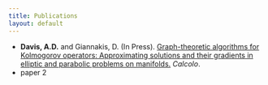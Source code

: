 ```yaml
---
title: Publications
layout: default
---
```


- **Davis, A.D.** and Giannakis, D. (In Press). <a class="page-link" href="https://arxiv.org/abs/2104.15124">Graph-theoretic algorithms for Kolmogorov operators: Approximating solutions and their gradients in elliptic and parabolic problems on manifolds.</a> *Calcolo*.
- paper 2

